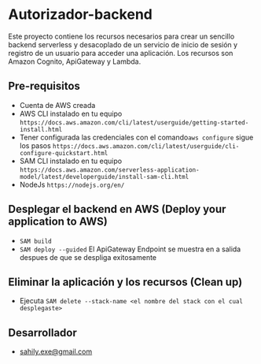 # Autorizador-backend

Este proyecto contiene los recursos necesarios para crear un sencillo backend serverless y desacoplado de un servicio de inicio de sesión y registro de un usuario para acceder una aplicación. Los recursos son Amazon Cognito, ApiGateway y Lambda. 

## Pre-requisitos
- Cuenta de AWS creada
- AWS CLI instalado en tu equipo `https://docs.aws.amazon.com/cli/latest/userguide/getting-started-install.html`
- Tener configurada las credenciales con el comando`aws configure` sigue los pasos `https://docs.aws.amazon.com/cli/latest/userguide/cli-configure-quickstart.html`
- SAM CLI instalado en tu equipo `https://docs.aws.amazon.com/serverless-application-model/latest/developerguide/install-sam-cli.html`
- NodeJs `https://nodejs.org/en/`

## Desplegar el backend en AWS (Deploy your application to AWS)
- `SAM build`  
- `SAM deploy --guided` El ApiGateway Endpoint se muestra en a salida despues de que se despliga exitosamente

## Eliminar la aplicación y los recursos (Clean up)
- Ejecuta `SAM delete --stack-name <el nombre del stack con el cual desplegaste>`

## Desarrollador
-  sahily.exe@gmail.com
